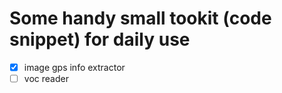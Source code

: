 # Some handy small tookit (code snippet) for daily use

* [x] image gps info extractor
* [ ] voc reader
